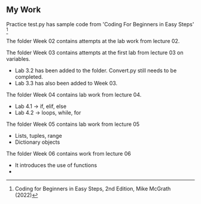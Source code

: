 ## **My Work**
Practice test.py has sample code from 'Coding For Beginners in Easy Steps' [^1]

The folder Week 02 contains attempts at the lab work from lecture 02.


The folder Week 03 contains attempts at the first lab from lecture 03 on variables.
- Lab 3.2 has been added to the folder. Convert.py still needs to be completed.
- Lab 3.3 has also been added to Week 03.

The folder Week 04 contains lab work from lecture 04.
- Lab 4.1 -> if, elif, else
- Lab 4.2 -> loops, while, for

The folder Week 05 contains lab work from lecture 05
- Lists, tuples, range
- Dictionary objects

The folder Week 06 contains work from lecture 06
- It introduces the use of functions
- 


[^1]: Coding for Beginners in Easy Steps, 2nd Edition, Mike McGrath (2022)